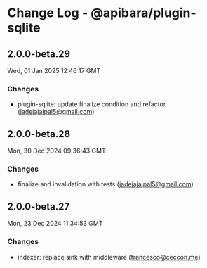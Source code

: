 # Change Log - @apibara/plugin-sqlite

<!-- This log was last generated on Wed, 01 Jan 2025 12:46:17 GMT and should not be manually modified. -->

<!-- Start content -->

## 2.0.0-beta.29

Wed, 01 Jan 2025 12:46:17 GMT

### Changes

- plugin-sqlite: update finalize condition and refactor (jadejajaipal5@gmail.com)

## 2.0.0-beta.28

Mon, 30 Dec 2024 09:36:43 GMT

### Changes

- finalize and invalidation with tests (jadejajaipal5@gmail.com)

## 2.0.0-beta.27

Mon, 23 Dec 2024 11:34:53 GMT

### Changes

- indexer: replace sink with middleware (francesco@ceccon.me)
